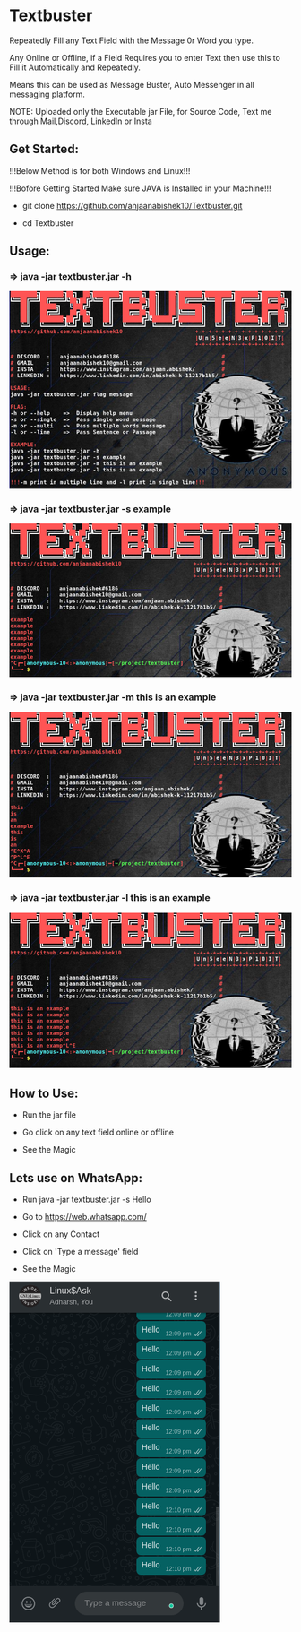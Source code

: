 # Textbuster

Repeatedly Fill any Text Field with the Message 0r Word you type.

Any Online or Offline, if a Field Requires you to enter Text then use this to Fill it Automatically and Repeatedly.

Means this can be used as Message Buster, Auto Messenger in all messaging platform.

NOTE: Uploaded only the Executable jar File, for Source Code, Text me through Mail,Discord, LinkedIn or Insta

<h2> Get Started: </h2>

!!!Below Method is for both Windows and Linux!!!

!!!Bofore Getting Started Make sure JAVA is Installed in your Machine!!!

* git clone https://github.com/anjaanabishek10/Textbuster.git

* cd Textbuster

<h2> Usage: </h2>

<h3> => java -jar textbuster.jar -h </h3>

![help](./screenshots/help.png)

<h3> => java -jar textbuster.jar -s example </h3>

![single](./screenshots/single.png)

<h3> => java -jar textbuster.jar -m this is an example </h3>

![multi](./screenshots/multi.png)

<h3> => java -jar textbuster.jar -l this is an example </h3>

![line](./screenshots/line.png)

<h2> How to Use: </h2>

* Run the jar file

* Go click on any text field online or offline

* See the Magic

<h2> Lets use on WhatsApp: </h2>

* Run java -jar textbuster.jar -s Hello

* Go to https://web.whatsapp.com/

* Click on any Contact

* Click on 'Type a message' field

* See the Magic

![whatsapp](./screenshots/whatsapp.png)
